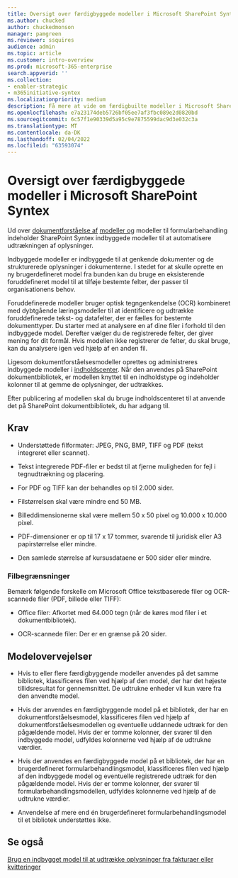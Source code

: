 ```yaml
---
title: Oversigt over færdigbyggede modeller i Microsoft SharePoint Syntex
ms.author: chucked
author: chuckedmonson
manager: pamgreen
ms.reviewer: ssquires
audience: admin
ms.topic: article
ms.customer: intro-overview
ms.prod: microsoft-365-enterprise
search.appverid: ''
ms.collection:
- enabler-strategic
- m365initiative-syntex
ms.localizationpriority: medium
description: Få mere at vide om færdigbuilte modeller i Microsoft SharePoint Syntex.
ms.openlocfilehash: e7a23174deb5726bf05ee7af3fbc089e2d0820bd
ms.sourcegitcommit: 6c57f1e90339d5a95c9e7875599dac9d3e032c3a
ms.translationtype: MT
ms.contentlocale: da-DK
ms.lasthandoff: 02/04/2022
ms.locfileid: "63593074"
---
```

# <a name="prebuilt-models-overview-in-microsoft-sharepoint-syntex"></a>Oversigt over færdigbyggede modeller i Microsoft SharePoint Syntex

Ud over [dokumentforståelse af](document-understanding-overview.md) [modeller og](form-processing-overview.md) modeller til formularbehandling indeholder SharePoint Syntex indbyggede modeller til at automatisere udtrækningen af oplysninger.

Indbyggede modeller er indbyggede til at genkende dokumenter og de strukturerede oplysninger i dokumenterne. I stedet for at skulle oprette en ny brugerdefineret model fra bunden kan du bruge en eksisterende foruddefineret model til at tilføje bestemte felter, der passer til organisationens behov. 

Foruddefinerede modeller bruger optisk tegngenkendelse (OCR) kombineret med dybtgående læringsmodeller til at identificere og udtrække foruddefinerede tekst- og datafelter, der er fælles for bestemte dokumenttyper. Du starter med at analysere en af dine filer i forhold til den indbyggede model. Derefter vælger du de registrerede felter, der giver mening for dit formål. Hvis modellen ikke registrerer de felter, du skal bruge, kan du analysere igen ved hjælp af en anden fil.

Ligesom dokumentforståelsesmodeller oprettes og administreres indbyggede modeller i [indholdscenter](create-a-content-center.md). Når den anvendes på SharePoint dokumentbibliotek, er modellen knyttet til en indholdstype og indeholder kolonner til at gemme de oplysninger, der udtrækkes. 

Efter publicering af modellen skal du bruge indholdscenteret til at anvende det på SharePoint dokumentbibliotek, du har adgang til.  

## <a name="requirements"></a>Krav

- Understøttede filformater: JPEG, PNG, BMP, TIFF og PDF (tekst integreret eller scannet).

- Tekst integrerede PDF-filer er bedst til at fjerne muligheden for fejl i tegnudtrækning og placering.

- For PDF og TIFF kan der behandles op til 2.000 sider.

- Filstørrelsen skal være mindre end 50 MB.

- Billeddimensionerne skal være mellem 50 x 50 pixel og 10.000 x 10.000 pixel.

- PDF-dimensioner er op til 17 x 17 tommer, svarende til juridisk eller A3 papirstørrelse eller mindre.

- Den samlede størrelse af kursusdataene er 500 sider eller mindre.

### <a name="file-limitations"></a>Filbegrænsninger

Bemærk følgende forskelle om Microsoft Office tekstbaserede filer og OCR-scannede filer (PDF, billede eller TIFF):

- Office filer: Afkortet med 64.000 tegn (når de køres mod filer i et dokumentbibliotek).

- OCR-scannede filer: Der er en grænse på 20 sider.  

## <a name="model-considerations"></a>Modelovervejelser

- Hvis to eller flere færdigbyggende modeller anvendes på det samme bibliotek, klassificeres filen ved hjælp af den model, der har det højeste tillidsresultat for gennemsnittet. De udtrukne enheder vil kun være fra den anvendte model.

- Hvis der anvendes en færdigbyggende model på et bibliotek, der har en dokumentforståelsesmodel, klassificeres filen ved hjælp af dokumentforståelsesmodellen og eventuelle uddannede udtræk for den pågældende model. Hvis der er tomme kolonner, der svarer til den indbyggede model, udfyldes kolonnerne ved hjælp af de udtrukne værdier.

- Hvis der anvendes en færdigbyggede model på et bibliotek, der har en brugerdefineret formularbehandlingsmodel, klassificeres filen ved hjælp af den indbyggede model og eventuelle registrerede udtræk for den pågældende model. Hvis der er tomme kolonner, der svarer til formularbehandlingsmodellen, udfyldes kolonnerne ved hjælp af de udtrukne værdier.

- Anvendelse af mere end én brugerdefineret formularbehandlingsmodel til et bibliotek understøttes ikke.


## <a name="see-also"></a>Se også

[Brug en indbygget model til at udtrække oplysninger fra fakturaer eller kvitteringer](prebuilt-overview.md)
 

